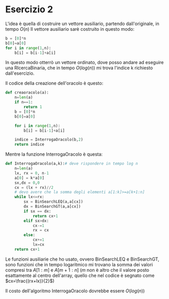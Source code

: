 
# Esercizio 2

L'idea è quella di costruire un vettore ausiliario, partendo dall'originale, in tempo $O(n)$
Il vettore ausiliario sarè costruito in questo modo:
```python
b = [0]*n
b[0]=a[0]
for i in range(1,n):
    b[i] = b[i-1]+a[i]
```

In questo modo otterrò un vettore ordinato, dove posso andare ad eseguire una RIcercaBinaria, che in tempo $O(log(n))$ mi trova l'indice k richiesto dall'esercizio.


Il codice della creazione dell'oracolo è questo:
```python
def creaoracolo(a):
    n=len(a)
    if n==1:
        return 1
    b = [0]*n
    b[0]=a[0]

    for i in range(1,n):
        b[i] = b[i-1]+a[i]

    indice = InterrogaOracolo(b,2)
    return indice
```

Mentre la funzione InterrogaOracolo è questa:
```python
def InterrogaOracolo(a,k):# deve rispondere in tempo log n
    n=len(a)
    lx, rx = 0, n-1
    a[0] = k*a[0]
    sx,dx = 0,0
    cx = (lx + rx)//2
    # devo avere che la somma degli elementi a[1:k]>=a[k+1:n]
    while lx<=rx:
        sx = BinSearchLEQ(a,a[cx])
        dx = BinSearchGT(a,a[cx])
        if sx == dx:
            return cx+1
        elif sx>dx:
            cx-=1
            rx = cx
        else:
            cx+=1
            lx=cx
    return cx+1
```

Le funzioni ausiliarie che ho usato, ovvero BinSearchLEQ e BinSearchGT, sono funzioni che in tempo logaritmico mi trovano la somma dei valori compresi tra $A[1:m]$ e $A[m+1:n]$ ($m$ non è altro che il valore posto esattamente al centro dell'array, quello che nel codice è segnato come $cx=\frac{(rx+lx)}{2}$)

Il costo dell'algoritmo InterrogaOracolo dovrebbe essere $O(log(n))$ 